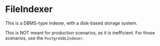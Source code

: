 # FileIndexer

This is a DBMS-type indexer, with a disk-based storage system.

This is NOT meant for production scenarios, as it is inefficient. For those scenarios, use the `PostgreSQLIndexer`.
